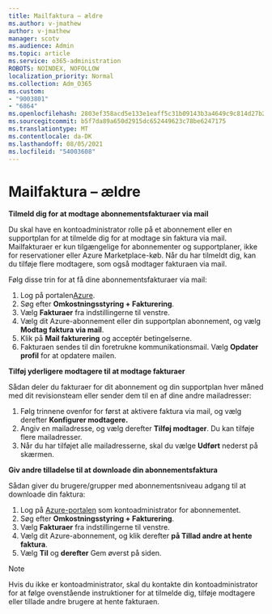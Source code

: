 ```yaml
---
title: Mailfaktura – ældre
ms.author: v-jmathew
author: v-jmathew
manager: scotv
ms.audience: Admin
ms.topic: article
ms.service: o365-administration
ROBOTS: NOINDEX, NOFOLLOW
localization_priority: Normal
ms.collection: Adm_O365
ms.custom:
- "9003801"
- "6864"
ms.openlocfilehash: 2803ef358acd5e133e1eaff5c31b09143b3a4649c9c814d27b214585487c0e7e
ms.sourcegitcommit: b5f7da89a650d2915dc652449623c78be6247175
ms.translationtype: MT
ms.contentlocale: da-DK
ms.lasthandoff: 08/05/2021
ms.locfileid: "54003608"
---
```

# <a name="e-mail-invoice---legacy"></a>Mailfaktura – ældre

**Tilmeld dig for at modtage abonnementsfakturaer via mail**

Du skal have en kontoadministrator rolle på et abonnement eller en supportplan for at tilmelde dig for at modtage sin faktura via mail. Mailfakturaer er kun tilgængelige for abonnementer og supportplaner, ikke for reservationer eller Azure Marketplace-køb. Når du har tilmeldt dig, kan du tilføje flere modtagere, som også modtager fakturaen via mail.

Følg disse trin for at få dine abonnementsfakturaer via mail:

1. Log på portalen[Azure](https://portal.azure.com/).
2. Søg efter **Omkostningsstyring + Fakturering**.
3. Vælg **Fakturaer** fra indstillingerne til venstre.
4. Vælg dit Azure-abonnement eller din supportplan abonnement, og vælg **Modtag faktura via mail**.
5. Klik på **Mail fakturering** og acceptér betingelserne.
6. Fakturaen sendes til din foretrukne kommunikationsmail. Vælg **Opdater profil** for at opdatere mailen.

**Tilføj yderligere modtagere til at modtage fakturaer**

Sådan deler du fakturaer for dit abonnement og din supportplan hver måned med dit revisionsteam eller sender dem til en af dine andre mailadresser:

1. Følg trinnene ovenfor for først at aktivere faktura via mail, og vælg derefter **Konfigurer modtagere.**
2. Angiv en mailadresse, og vælg derefter **Tilføj modtager**. Du kan tilføje flere mailadresser.
3. Når du har tilføjet alle mailadresserne, skal du vælge **Udført** nederst på skærmen.

**Giv andre tilladelse til at downloade din abonnementsfaktura**

Sådan giver du brugere/grupper med abonnementsniveau adgang til at downloade din faktura:

1. Log på [Azure-portalen](https://portal.azure.com/) som kontoadministrator for abonnementet.
2. Søg efter **Omkostningsstyring + Fakturering**.
3. Vælg **Fakturaer** fra indstillingerne til venstre.
4. Vælg dit Azure-abonnement, og klik derefter **på Tillad andre at hente faktura**.
5. Vælg **Til** og **derefter** Gem øverst på siden.

> [!NOTE]
Hvis du ikke er kontoadministrator, skal du kontakte din kontoadministrator for at følge ovenstående instruktioner for at tilmelde dig, tilføje modtagere eller tillade andre brugere at hente fakturaen.
